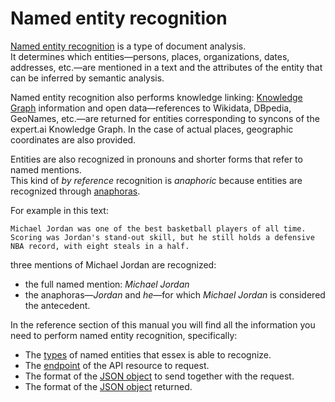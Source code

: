 # Named entity recognition

<a href="https://en.wikipedia.org/wiki/Named-entity_recognition" target="_blank">Named entity recognition</a> is a type of document analysis.  
It determines which entities&mdash;persons, places, organizations, dates, addresses, etc.&mdash;are mentioned in a text and the attributes of the entity that can be inferred by semantic analysis.

Named entity recognition also performs knowledge linking: [Knowledge Graph](../knowledgegraph/index.md) information and open data&mdash;references to Wikidata, DBpedia, GeoNames, etc.&mdash;are returned for entities corresponding to syncons of the expert.ai Knowledge Graph. In the case of actual places, geographic coordinates are also provided.

Entities are also recognized in pronouns and shorter forms that refer to named mentions.  
This kind of _by reference_ recognition is _anaphoric_ because entities are recognized through <a href="https://en.wikipedia.org/wiki/Anaphora_(linguistics)" target="_blank">anaphoras</a>.
 
For example in this text:

<pre>
<code><span class="bordered">Michael Jordan</span> was one of the best basketball players of all time.
Scoring was <span class="bordered">Jordan</span>'s stand-out skill, but <span class="bordered">he</span> still holds a defensive NBA record, with eight steals in a half.</code></pre>

three mentions of Michael Jordan are recognized:

- the full named mention: _Michael Jordan_
- the anaphoras&mdash;_Jordan_ and _he_&mdash;for which _Michael Jordan_ is considered the antecedent.

In the reference section of this manual you will find all the information you need to perform named entity recognition, specifically:

- The [types](../../reference/entity-types/index.md) of named entities that essex is able to recognize.
- The [endpoint](../../reference/endpoints/index.md) of the API resource to request.
- The format of the [JSON object](../../reference/requests/entity-recognition/index.md) to send together with the request.
- The format of the [JSON object](../../reference/output/entity-recognition/index.md) returned.

<!--
Here is an example of performing named entity recognition on a short English text using one of the SDKs available on <a href="https://github.com/therealexpertai/" target="_blank">GitHub</a>:

=== "Python"
    
    The program prints the list of entities with their type.

    ``` python
    from expertai.nlapi.edge.client import ExpertAiClient
    client = ExpertAiClient()

    text = "Michael Jordan was one of the best basketball players of all time. Scoring was Jordan's stand-out skill, but he still holds a defensive NBA record, with eight steals in a half."

    output = client.named_entity_recognition(text)

    print (f'{"ENTITY":{50}} {"TYPE":{10}}')
    print (f'{"------":{50}} {"----":{10}}')

    for entity in output.entities:
        print (f'{entity.lemma:{50}} {entity.type_:{10}}')
    ```

=== "Java"
        
    The program prints a representation of the returned JSON object and the list of entities with their type.
    
    ``` java
    import ai.expert.nlapi.security.Authentication;
    import ai.expert.nlapi.security.Authenticator;
    import ai.expert.nlapi.security.BasicAuthenticator;
    import ai.expert.nlapi.security.DefaultCredentialsProvider;
    import ai.expert.nlapi.v2.API;
    import ai.expert.nlapi.v2.edge.Analyzer;
    import ai.expert.nlapi.v2.edge.AnalyzerConfig;
    import ai.expert.nlapi.v2.message.AnalyzeResponse;
    import ai.expert.nlapi.v2.model.AnalyzeDocument;
    
    public class Main {

        public static Authentication createAuthentication() throws Exception {
            DefaultCredentialsProvider credentialsProvider = new DefaultCredentialsProvider();
            Authenticator authenticator = new BasicAuthenticator(credentialsProvider);
            return new Authentication(authenticator);
        }

        public static Analyzer createAnalyzer() throws Exception {
            return new Analyzer(AnalyzerConfig.builder()
                    .withVersion(API.Versions.V2)
					.withHost(API.DEFAULT_EDGE_HOST)
                    .withAuthentication(createAuthentication())
                    .build());
        }

        public static void main(String[] args) {
            try {
                String text = "Michael Jordan was one of the best basketball players of all time. Scoring was Jordan's stand-out skill, but he still holds a defensive NBA record, with eight steals in a half.";

                Analyzer analyzer = createAnalyzer();

                AnalyzeResponse entities = analyzer.entities(text);


                // Output JSON representation

                System.out.println("JSON representation:");
                entities.prettyPrint();


                // Tab separated list of entitites' lemma and type.

                System.out.println("Tab separated list of entities' lemma and type:");
                AnalyzeDocument data = entities.getData();
                data.getEntities().stream().forEach(c -> System.out.println(c.getLemma() + "\t" + c.getType()));
            }
            catch(Exception ex) {
                ex.printStackTrace();
            }
        }
    }
    ```
-->